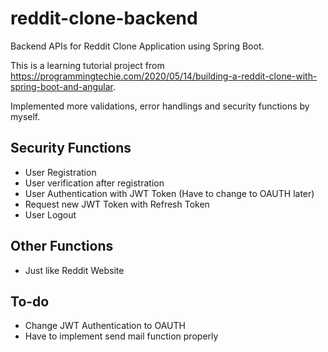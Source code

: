 # reddit-clone-backend
Backend APIs for Reddit Clone Application using Spring Boot.

This is a learning tutorial project from https://programmingtechie.com/2020/05/14/building-a-reddit-clone-with-spring-boot-and-angular.

Implemented more validations, error handlings and security functions by myself.

Security Functions
-----------------
- User Registration
- User verification after registration
- User Authentication with JWT Token (Have to change to OAUTH later)
- Request new JWT Token with Refresh Token
- User Logout

Other Functions
---------------
- Just like Reddit Website


To-do
-----
- Change JWT Authentication to OAUTH
- Have to implement send mail function properly






